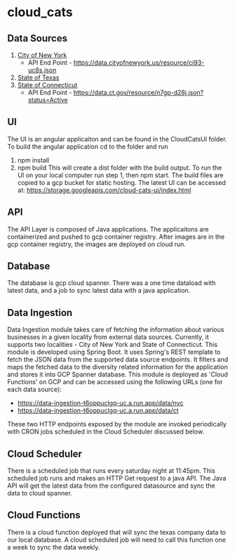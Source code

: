 # cloud_cats
## Data Sources
1. [City of New York](https://data.cityofnewyork.us/Business/M-WBE-LBE-and-EBE-Certified-Business-List/ci93-uc8s)
   - API End Point - https://data.cityofnewyork.us/resource/ci93-uc8s.json
2. [State of Texas](https://comptroller.texas.gov/purchasing/vendor/registration/search-tips.php)
3. [State of Connecticut](https://data.ct.gov/Business/Connecticut-Business-Registry-Business-Master/n7gp-d28j)
   - API End Point - https://data.ct.gov/resource/n7gp-d28j.json?status=Active


## UI
The UI is an angular applicaiton and can be found in the CloudCatsUI folder.
To build the angular application cd to the folder and run
1. npm install
2. npm build
This will create a dist folder with the build output.
To run the UI on your local computer run step 1, then npm start.
The build files are copied to a gcp bucket for static hosting.
The latest UI can be accessed at: https://storage.googleapis.com/cloud-cats-ui/index.html

## API
The API Layer is composed of Java applications. The applicaitons are containerized and pushed to gcp container registry.
After images are in the gcp container registry, the images are deployed on cloud run.

## Database
The database is gcp cloud spanner. There was a one time dataload with latest data, and a job to sync latest data with a java application.

## Data Ingestion
Data Ingestion module takes care of fetching the information about various businesses in a given locality from external data sources. Currently, it supports two localities - City of New York and State of Connecticut. This module is developed using Spring Boot. It uses Spring's REST template to fetch the JSON data from the supported data source endpoints. It filters and maps the fetched data to the diversity related information for the application and stores it into GCP Spanner database. This module is deployed as 'Cloud Functions' on GCP and can be accessed using the following URLs (one for each data source):
-  https://data-ingestion-t6oppuclgq-uc.a.run.app/data/nyc
-  https://data-ingestion-t6oppuclgq-uc.a.run.app/data/ct

These two HTTP endpoints exposed by the module are invoked periodically with CRON jobs scheduled in the Cloud Scheduler discussed below.

## Cloud Scheduler
There is a scheduled job that runs every saturday night at 11:45pm. This scheduled job runs and makes an HTTP Get request to a java API.
The Java API will get the latest data from the configured datasource and sync the data to cloud spanner.

## Cloud Functions
There is a cloud function deployed that will sync the texas company data to our local database. A cloud scheduled job will need to call this function one a week to sync the data weekly.

